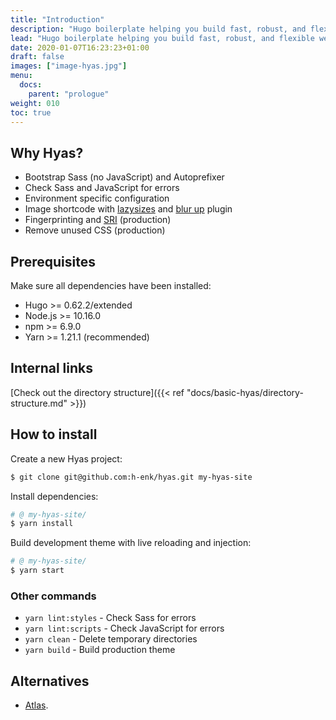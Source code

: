 ```yaml
---
title: "Introduction"
description: "Hugo boilerplate helping you build fast, robust, and flexible websites."
lead: "Hugo boilerplate helping you build fast, robust, and flexible websites."
date: 2020-01-07T16:23:23+01:00
draft: false
images: ["image-hyas.jpg"]
menu: 
  docs:
    parent: "prologue"
weight: 010
toc: true
---
```


## Why Hyas?
- Bootstrap Sass (no JavaScript) and Autoprefixer
- Check Sass and JavaScript for errors
- Environment specific configuration
- Image shortcode with [lazysizes](https://github.com/aFarkas/lazysizes) and [blur up](https://github.com/aFarkas/lazysizes/tree/master/plugins/blur-up) plugin
- Fingerprinting and [SRI](https://developer.mozilla.org/en-US/docs/Web/Security/Subresource_Integrity) (production)
- Remove unused CSS (production)

## Prerequisites
Make sure all dependencies have been installed:

- Hugo >= 0.62.2/extended
- Node.js >= 10.16.0
- npm >= 6.9.0
- Yarn >= 1.21.1 (recommended)

## Internal links

[Check out the directory structure]({{<  ref "docs/basic-hyas/directory-structure.md"  >}})

## How to install
Create a new Hyas project:

```bash
$ git clone git@github.com:h-enk/hyas.git my-hyas-site
```

Install dependencies:

```bash
# @ my-hyas-site/
$ yarn install
```

Build development theme with live reloading and injection:

```bash
# @ my-hyas-site/
$ yarn start
```

### Other commands
- `yarn lint:styles` - Check Sass for errors
- `yarn lint:scripts` - Check JavaScript for errors
- `yarn clean` - Delete temporary directories
- `yarn build` - Build production theme

## Alternatives
- [Atlas](https://github.com/indigotree/atlas). 